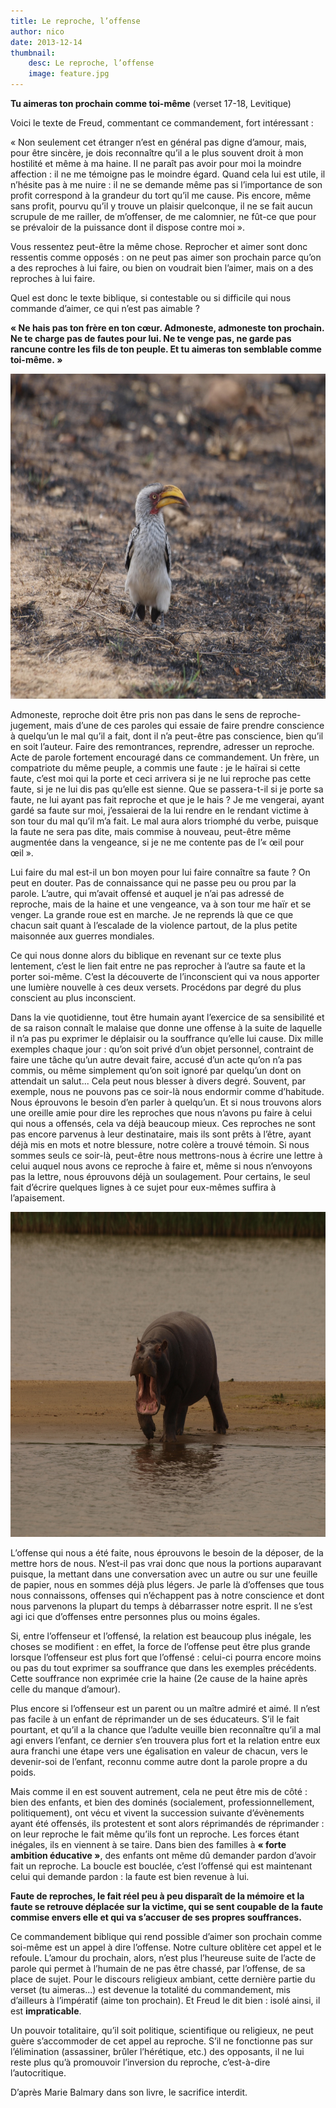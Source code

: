 ```yaml
---
title: Le reproche, l’offense
author: nico
date: 2013-12-14
thumbnail:
    desc: Le reproche, l’offense
    image: feature.jpg
---
```


**Tu aimeras ton prochain comme toi-même** (verset 17-18, Levitique)

Voici le texte de Freud, commentant ce commandement, fort intéressant :

« Non seulement cet étranger n’est en général pas digne d’amour, mais, pour être sincère, je dois reconnaître qu’il a le plus souvent droit à mon hostilité et même à ma haine. Il ne paraît pas avoir pour moi la moindre affection : il ne me témoigne pas le moindre égard. Quand cela lui est utile, il n’hésite pas à me nuire : il ne se demande même pas si l’importance de son profit correspond à la grandeur du tort qu’il me cause. Pis encore, même sans profit, pourvu qu’il y trouve un plaisir quelconque, il ne se fait aucun scrupule de me railler, de m’offenser, de me calomnier, ne fût-ce que pour se prévaloir de la puissance dont il dispose contre moi ».

Vous ressentez peut-être la même chose. Reprocher et aimer sont donc ressentis comme opposés : on ne peut pas aimer son prochain parce qu’on a des reproches à lui faire, ou bien on voudrait bien l’aimer, mais on a des reproches à lui faire.

Quel est donc le texte biblique, si contestable ou si difficile qui nous commande d’aimer, ce qui n’est pas aimable ?

**« Ne hais pas ton frère en ton cœur. Admoneste, admoneste ton prochain.
Ne te charge pas de fautes pour lui.
Ne te venge pas, ne garde pas rancune contre les fils de ton peuple.
Et tu aimeras ton semblable comme toi-même. »**

<p style="text-align: center;">
<img class="aligncenter" alt="..." src="./images/image005.jpg" width="693" height="520" />
</p>

Admoneste, reproche doit être pris non pas dans le sens de reproche-jugement, mais d’une de ces paroles qui essaie de faire prendre conscience à quelqu’un le mal qu’il a fait, dont il n’a peut-être pas conscience, bien qu’il en soit l’auteur. Faire des remontrances, reprendre, adresser un reproche. Acte de parole fortement encouragé dans ce commandement. Un frère, un compatriote du même peuple, a commis une faute : je le haïrai si cette faute, c’est moi qui la porte et ceci arrivera si je ne lui reproche pas cette faute, si je ne lui dis pas qu’elle est sienne. Que se passera-t-il si je porte sa faute, ne lui ayant pas fait reproche et que je le hais ? Je me vengerai, ayant gardé sa faute sur moi, j’essaierai de la lui rendre en le rendant victime à son tour du mal qu’il m’a fait. Le mal aura alors triomphé du verbe, puisque la faute ne sera pas dite, mais commise à nouveau, peut-être même augmentée dans la vengeance, si je ne me contente pas de l’« œil pour œil ».

Lui faire du mal est-il un bon moyen pour lui faire connaître sa faute ? On peut en douter. Pas de connaissance qui ne passe peu ou prou par la parole. L’autre, qui m’avait offensé et auquel je n’ai pas adressé de reproche, mais de la haine et une vengeance, va à son tour me haïr et se venger. La grande roue est en marche. Je ne reprends là que ce que chacun sait quant à l’escalade de la violence partout, de la plus petite maisonnée aux guerres mondiales.

Ce qui nous donne alors du biblique en revenant sur ce texte plus lentement, c’est le lien fait entre ne pas reprocher à l’autre sa faute et la porter soi-même. C’est la découverte de l’inconscient qui va nous apporter une lumière nouvelle à ces deux versets. Procédons par degré du plus conscient au plus inconscient.

Dans la vie quotidienne, tout être humain ayant l’exercice de sa sensibilité et de sa raison connaît le malaise que donne une offense à la suite de laquelle il n’a pas pu exprimer le déplaisir ou la souffrance qu’elle lui cause. Dix mille exemples chaque jour : qu’on soit privé d’un objet personnel, contraint de faire une tâche qu’un autre devait faire, accusé d’un acte qu’on n’a pas commis, ou même simplement qu’on soit ignoré par quelqu’un dont on attendait un salut... Cela peut nous blesser à divers degré. Souvent, par exemple, nous ne pouvons pas ce soir-là nous endormir comme d’habitude. Nous éprouvons le besoin d’en parler à quelqu’un. Et si nous trouvons alors une oreille amie pour dire les reproches que nous n’avons pu faire à celui qui nous a offensés, cela va déjà beaucoup mieux. Ces reproches ne sont pas encore parvenus à leur destinataire, mais ils sont prêts à l’être, ayant déjà mis en mots et notre blessure, notre colère a trouvé témoin. Si nous sommes seuls ce soir-là, peut-être nous mettrons-nous à écrire une lettre à celui auquel nous avons ce reproche à faire et, même si nous n’envoyons pas la lettre, nous éprouvons déjà un soulagement. Pour certains, le seul fait d’écrire quelques lignes à ce sujet pour eux-mêmes suffira à l’apaisement.

<p style="text-align: center;">
<img class="aligncenter" alt="..." src="./images/image006.jpg" width="693" height="520" />
</p>

L’offense qui nous a été faite, nous éprouvons le besoin de la déposer, de la mettre hors de nous. N’est-il pas vrai donc que nous la portions auparavant puisque, la mettant dans une conversation avec un autre ou sur une feuille de papier, nous en sommes déjà plus légers. Je parle là d’offenses que tous nous connaissons, offenses qui n’échappent pas à notre conscience et dont nous parvenons la plupart du temps à débarrasser notre esprit. Il ne s’est agi ici que d’offenses entre personnes plus ou moins égales.

Si, entre l’offenseur et l’offensé, la relation est beaucoup plus inégale, les choses se modifient : en effet, la force de l’offense peut être plus grande lorsque l’offenseur est plus fort que l’offensé : celui-ci pourra encore moins ou pas du tout exprimer sa souffrance que dans les exemples précédents. Cette souffrance non exprimée crie la haine (2e cause de la haine après celle du manque d’amour).

Plus encore si l’offenseur est un parent ou un maître admiré et aimé. Il n’est pas facile à un enfant de réprimander un de ses éducateurs. S’il le fait pourtant, et qu’il a la chance que l’adulte veuille bien reconnaître qu’il a mal agi envers l’enfant, ce dernier s’en trouvera plus fort et la relation entre eux aura franchi une étape vers une égalisation en valeur de chacun, vers le devenir-soi de l’enfant, reconnu comme autre dont la parole propre a du poids.

Mais comme il en est souvent autrement, cela ne peut être mis de côté : bien des enfants, et bien des dominés (socialement, professionnellement, politiquement), ont vécu et vivent la succession suivante d’évènements ayant été offensés, ils protestent et sont alors réprimandés de réprimander : on leur reproche le fait même qu’ils font un reproche. Les forces étant inégales, ils en viennent à se taire. Dans bien des familles à **« forte ambition éducative »**, des enfants ont même dû demander pardon d’avoir fait un reproche. La boucle est bouclée, c’est l’offensé qui est maintenant celui qui demande pardon : la faute est bien revenue à lui.

**Faute de reproches, le fait réel peu à peu disparaît de la mémoire et la faute se retrouve déplacée sur la victime, qui se sent coupable de la faute commise envers elle et qui va s’accuser de ses propres souffrances.**

Ce commandement biblique qui rend possible d’aimer son prochain comme soi-même est un appel à dire l’offense. Notre culture oblitère cet appel et le refoule. L’amour du prochain, alors, n’est plus l’heureuse suite de l’acte de parole qui permet à l’humain de ne pas être chassé, par l’offense, de sa place de sujet. Pour le discours religieux ambiant, cette dernière partie du verset (tu aimeras...) est devenue la totalité du commandement, mis d’ailleurs à l’impératif (aime ton prochain). Et Freud le dit bien : isolé ainsi, il est **impraticable**.

Un pouvoir totalitaire, qu’il soit politique, scientifique ou religieux, ne peut guère s’accommoder de cet appel au reproche. S’il ne fonctionne pas sur l’élimination (assassiner, brûler l’hérétique, etc.) des opposants, il ne lui reste plus qu’à promouvoir l’inversion du reproche, c’est-à-dire l’autocritique.

D’après Marie Balmary dans son livre, le sacrifice interdit.
